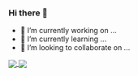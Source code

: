 ### Hi there 👋


- 🔭 I’m currently working on ...
- 🌱 I’m currently learning ...
- 👯 I’m looking to collaborate on ...

<a href="https://github.com/rdebussi/github-readme-stats">
  <img align="center" src="https://github-readme-stats.vercel.app/api/pin/?username=rdebussi&repo=github-readme-stats" />
</a>
<a href="https://github.com/rdebussi/convoychat">
  <img align="center" src="https://github-readme-stats.vercel.app/api/pin/?username=rdebussi&repo=convoychat" />
</a>
